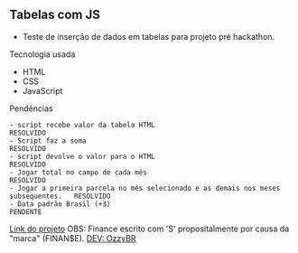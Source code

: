 ## Tabelas com JS

- Teste de inserção de dados em tabelas para projeto pré hackathon.

Tecnologia usada
- HTML
- CSS
- JavaScript

Pendências
    
    - script recebe valor da tabela HTML                                                RESOLVIDO
    - Script faz a soma                                                                 RESOLVIDO
    - script devolve o valor para o HTML                                                RESOLVIDO
    - Jogar total no campo de cada mês                                                  RESOLVIDO
    - Jogar a primeira parcela no mês selecionado e as demais nos meses subsequentes.   RESOLVIDO
    - Data padrão Brasil (+3)                                                           PENDENTE


[Link do projeto](https://controlefinanceirofinanse.netlify.app/)
OBS: Finance escrito com 'S' propositalmente por causa da "marca" (FINAN$E).
[DEV: OzzyBR](https://ozzybr.com.br)

